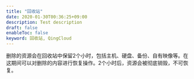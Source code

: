```yaml
---
title: "回收站"
date: 2020-01-30T00:36:25+09:00
description: Test description
draft: false
enableToc: false
keyword: 回收站, QingCloud
---
```




删除的资源会在回收站中保留2个小时，包括主机、硬盘、备份、自有映像等。在这期间可以对删除的内容进行恢复操作。2个小时后，资源会被彻底销毁，不可恢复。

